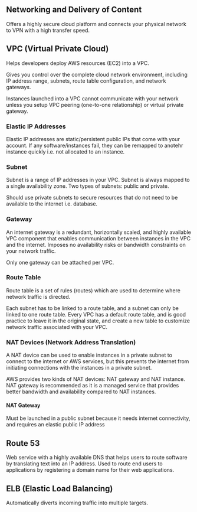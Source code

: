 ## Networking and Delivery of Content

Offers a highly secure cloud platform and connects your physical network to VPN with a high transfer speed.

## VPC (Virtual Private Cloud)

Helps developers deploy AWS resources (EC2) into a VPC.

Gives you control over the complete cloud network environment, including IP address range, subnets, route table configuration, and network gateways.

Instances launched into a VPC cannot communicate with your network unless you setup VPC peering (one-to-one relationship) or virtual private gateway.

### Elastic IP Addresses

Elastic IP addresses are static/persistent public IPs that come with your account. If any software/instances fail, they can be remapped to anotehr instance quickly i.e. not allocated to an instance.

### Subnet

Subnet is a range of IP addresses in your VPC. Subnet is always mapped to a single availability zone. Two types of subnets: public and private.

Should use private subnets to secure resources that do not need to be available to the internet i.e. database.

### Gateway

An internet gateway is a redundant, horizontally scaled, and highly available VPC component that enables communication between instances in the VPC and the internet. Imposes no availability risks or bandwidth constraints on your network traffic.

Only one gateway can be attached per VPC.

### Route Table

Route table is a set of rules (routes) which are used to determine where network traffic is directed.

Each subnet has to be linked to a route table, and a subnet can only be linked to one route table. Every VPC has a default route table, and is good practice to leave it in the original state, and create a new table to customize network traffic associated with your VPC.

### NAT Devices (Network Address Translation)

A NAT device can be used to enable instances in a private subnet to connect to the internet or AWS services, but this prevents the internet from initiating connections with the instances in a private subnet.

AWS provides two kinds of NAT devices: NAT gateway and NAT instance. NAT gateway is recommended as it is a managed service that provides better bandwidth and availability compared to NAT instances.

#### NAT Gateway

Must be launched in a public subnet because it needs internet connectivity, and requires an elastic public IP address

## Route 53

Web service with a highly available DNS that helps users to route software by translating text into an IP address. Used to route end users to applications by registering a domain name for their web applications.

## ELB (Elastic Load Balancing)

Automatically diverts incoming traffic into multiple targets.

